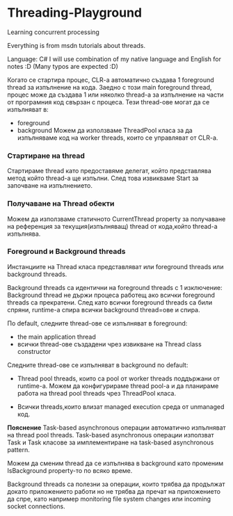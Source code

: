 # Threading-Playground
Learning concurrent processing

Everything is from msdn tutorials about threads.

Language: C#
I will use combination of my native language and English for notes :D
(Many typos are expected :D)

Когато се стартира процес, CLR-a автоматично създава 1 foreground thread за изпълнение на кода.
Заедно с този main foreground thread, процес може да създава 1 или няколко thread-a за изпълнение на
части от програмния код свързан с процеса.
Тези thread-ове могат да се изпълняват в:
* foreground
* background
Можем да използваме ThreadPool класа за да изпълняваме код на worker threads, които се управляват от CLR-a.


### Стартиране на thread
Стартираме thread като предоставяме делегат, който представлява метод който thread-a ще изпълни.
След това извикваме Start за започване на изпълнението.

### Получаване на Thread обекти
Можем да използваме статичното CurrentThread property за получаване на референция за текущия(изпълняващ) thread от кода,който thread-a изпълнява.

### Foreground и Background threads
Инстанциите на Thread класа представляват или foreground threads или background threads.

Background threads са идентични на foreground threads с 1 изключение:
Background thread не държи процеса работещ ако всички foreground threads са прекратени.
След като всички foreground threads са били спряни, runtime-а спира всички background thread=ове и спира.

По default, следните thread-ове се изпълняват в foreground:
* the main application thread
* всички thread-ове създадени чрез извикване на Thread class constructor

Следните thread-ове се изпълняват в background по default:
* Thread pool threads, които са pool от worker threads поддържани от runtime-a. Можем да конфигурираме thread pool-a и да планираме работа на thread pool threads чрез ThreadPool класа.

* Всички threads,които влизат managed execution среда от unmanaged код.


**Пояснение**
Task-based asynchronous операции автоматично изпълняват на thread pool threads.
Task-based asynchronous операции използват Task и Task<TResult> класове за имплементиране на
task-based asynchronous pattern.


Можем да сменим thread да се изпълнява в background като променим IsBackground property-то по всяко време.

Background threads са полезни за операции, които трябва да продължат докато приложението работи но не трябва да пречат на приложението да спре, като например monitoring file system changes или incoming socket connections.
